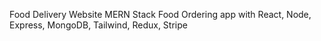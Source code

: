 Food Delivery Website
MERN Stack Food Ordering app with React, Node, Express, MongoDB, Tailwind, Redux, Stripe

